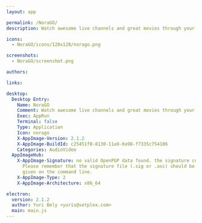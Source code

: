```yaml
---
layout: app

permalink: /NoraGO/
description: Watch awesome live channels and great movies through your PC

icons:
  - NoraGO/icons/128x128/norago.png

screenshots:
  - NoraGO/screenshot.png

authors:

links:

desktop:
  Desktop Entry:
    Name: NoraGO
    Comment: Watch awesome live channels and great movies through your PC
    Exec: AppRun
    Terminal: false
    Type: Application
    Icon: norago
    X-AppImage-Version: 2.1.2
    X-AppImage-BuildId: c25451f0-8130-11a9-0a98-f7335c754106
    Categories: AudioVideo
  AppImageHub:
    X-AppImage-Signature: no valid OpenPGP data found. the signature could not be verified.
      Please remember that the signature file (.sig or .asc) should be the first file
      given on the command line.
    X-AppImage-Type: 2
    X-AppImage-Architecture: x86_64

electron:
  version: 2.1.2
  author: Yuri Bely <yuris@setplex.com>
  main: main.js
---
```

